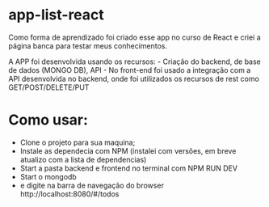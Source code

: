 # app-list-react
Como forma de aprendizado foi criado esse app no curso de React e criei a página banca para testar meus conhecimentos.

A APP foi desenvolvida usando os recursos: 
	- Criação do backend, de base de dados (MONGO DB), API
	- No front-end foi usado a integração com a API desenvolvida no backend, onde foi utilizados os recursos de rest como GET/POST/DELETE/PUT

# Como usar:

- Clone o projeto para sua maquina;
- Instale as dependecia com NPM (instalei com versões, em breve atualizo com a lista de dependencias)
- Start a pasta backend e frontend no terminal com NPM RUN DEV
- Start o mongodb
- e digite na barra de navegação do browser http://localhost:8080/#/todos

